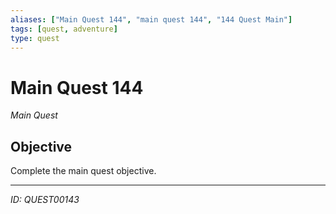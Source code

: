 ```yaml
---
aliases: ["Main Quest 144", "main quest 144", "144 Quest Main"]
tags: [quest, adventure]
type: quest
---
```


# Main Quest 144

*Main Quest*

## Objective
Complete the main quest objective.

---
*ID: QUEST00143*